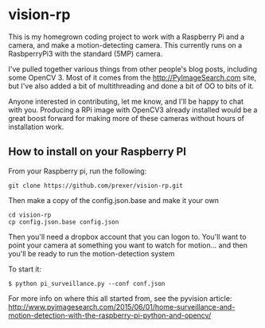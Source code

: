 # vision-rp
This is my homegrown coding project to work with a Raspberry Pi and a camera, and make a motion-detecting camera.
This currently runs on a RasbperryPi3 with the standard (5MP) camera. 

I've pulled together various things from other people's blog posts, including some OpenCV 3. Most of it comes from the http://PyImageSearch.com site, but I've also added a bit of multithreading and done a bit of OO to bits of it. 

Anyone interested in contributing, let me know, and I'll be happy to chat with you. Producing a RPi image with OpenCV3 already installed would be a great boost forward for making more of these cameras without hours of installation work.

## How to install on your Raspberry PI

From your Raspberry pi, run the following:

```git clone https://github.com/prexer/vision-rp.git```

Then make a copy of the config.json.base and make it your own

```
cd vision-rp
cp config.json.base config.json
```

Then you'll need a dropbox account that you can logon to. You'll want to point your camera at something you want to watch for motion... and then you'll be ready to run the motion-detection system

To start it:

```$ python pi_surveillance.py --conf conf.json```

For more info on where this all started from, see the pyvision article: http://www.pyimagesearch.com/2015/06/01/home-surveillance-and-motion-detection-with-the-raspberry-pi-python-and-opencv/







